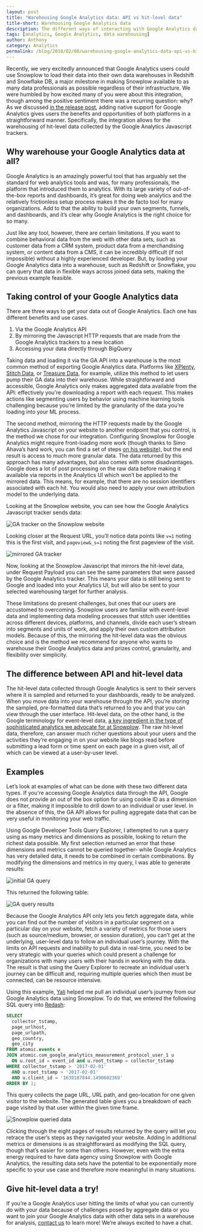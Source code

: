 ```yaml
---
layout: post
title: "Warehousing Google Analytics data: API vs hit-level data"
title-short: Warehousing Google Analytics data
description: The different ways of interacting with Google Analytics data
tags: [analytics, Google Analytics, data warehousing]
author: Anthony
category: Analytics
permalink: /blog/2018/02/08/warehousing-google-analytics-data-api-vs-hit-level-data/
---
```


Recently, we very excitedly announced that Google Analytics users could use Snowplow to load their data into their own data warehouses in Redshift and Snowflake DB, a major milestone in making Snowplow available to as many data professionals as possible regardless of their infrastructure. We were humbled by how excited many of you were about this integration, though among the positive sentiment there was a recurring question: why? As we discussed [in the release post][r99], adding native support for Google Analytics gives users the benefits and opportunities of both platforms in a straightforward manner. Specifically, the integration allows for the warehousing of hit-level data collected by the Google Analytics Javascript trackers.

<h2 id="warehouse">Why warehouse your Google Analytics data at all?</h2>

Google Analytics is an amazingly powerful tool that has arguably set the standard for web analytics tools and was, for many professionals, the platform that introduced them to analytics. With its large variety of out-of-the-box reports and dashboards, it’s great for doing web analytics and the relatively frictionless setup process makes it the de facto tool for many organizations. Add to that the ability to build your own segments, funnels, and dashboards, and it’s clear why Google Analytics is the right choice for so many.

Just like any tool, however, there are certain limitations. If you want to combine behavioral data from the web with other data sets, such as customer data from a CRM system, product data from a merchandising system, or content data from a CMS, it can be incredibly difficult (if not impossible) without a highly experienced developer. But, by loading your Google Analytics data into a warehouse, such as Redshift or Snowflake, you can query that data in flexible ways across joined data sets, making the previous example feasible.

<h2 id="control">Taking control of your Google Analytics data</h2>

There are three ways to get your data out of Google Analytics. Each one has different benefits and use cases.

1. Via the Google Analytics API
2. By mirroring the Javascript HTTP requests that are made from the Google Analytics trackers to a new location
3. Accessing your data directly through BigQuery

Taking data and loading it via the GA API into a warehouse is the most common method of exporting Google Analytics data. Platforms like [XPlenty][xplenty], [Stitch Data][stitch], or [Treasure Data][treasure], for example, utilize this method to let users pump their GA data into their warehouse. While straightforward and accessible, Google Analytics only makes aggregated data available from the API: effectively you're downloading a report with each request. This makes actions like segmenting users by behavior using machine learning tools challenging because you’re limited by the granularity of the data you’re loading into your ML process.

The second method, mirroring the HTTP requests made by the Google Analytics Javascript on your website to another endpoint that you control, is the method we chose for our integration. Configuring Snowplow for Google Analytics might require front-loading more work (though thanks to Simo Ahava’s hard work, you can find a set of steps [on his website][simo]), but the end result is access to much more granular data. The data returned by this approach has many advantages, but also comes with some disadvantages. Google does a lot of post processing on the raw data before making it available via reports in the Analytics UI which won’t be applied to the mirrored data. This means, for example, that there are no session identifiers associated with each hit. You would also need to apply your own attribution model to the underlying data.

Looking at the Snowplow website, you can see how the Google Analytics Javascript tracker sends data:

![GA tracker on the Snowplow website][ga tracker]

Looking closer at the Request URL, you’ll notice data points like `v=1` noting this is the first visit, and `pageview&_s=1` noting the first pageview of the visit.

![mirrored GA tracker][sp mirror]

Now, looking at the Snowplow Javascript that mirrors the hit-level data, under Request Payload you can see the same parameters that were passed by the Google Analytics tracker. This means your data is still being sent to Google and loaded into your Analytics UI, but will also be sent to your selected warehousing target for further analysis.

These limitations do present challenges, but ones that our users are accustomed to overcoming. Snowplow users are familiar with event-level data and implementing data modeling processes that stitch user identities across different devices, platforms, and channels, divide each user’s stream into segments and units of work, and apply their own custom attribution models. Because of this, the mirroring the hit-level data was the obvious choice and is the method we recommend for anyone who wants to warehouse their Google Analytics data and prizes control, granularity, and flexibility over simplicity.

<h2 id="difference between api and hit level data">The difference between API and hit-level data</h2>

The hit-level data collected through Google Analytics is sent to their servers where it is sampled and returned to your dashboards, ready to be analyzed. When you move data into your warehouse through the API, you’re storing the sampled, pre-formatted data that’s returned to you and that you can view through the user interface. Hit-level data, on the other hand, is the Google terminology for event-level data, [a key ingredient in the type of sophisticated analytics we advocate for at Snowplow][intro]. The raw hit-level data, therefore, can answer much richer questions about your users and the activities they’re engaging in on your website like blogs read before submitting a lead form or time spent on each page in a given visit, all of which can be viewed at a user-by-user level.

<h2 id="examples">Examples</h2>

Let’s look at examples of what can be done with these two different data types. If you're accessing Google Analytics data through the API, Google does not provide an out of the box option for using cookie ID as a dimension or a filter, making it impossible to drill down to an individual or user level. In the absence of this, the GA API allows for pulling aggregate data that can be very useful in monitoring your web traffic.

Using Google Developer Tools Query Explorer, I attempted to run a query using as many metrics and dimensions as possible, looking to return the richest data possible. My first selection returned an error that these dimensions and metrics cannot be queried together- while Google Analytics has very detailed data, it needs to be combined in certain combinations. By modifying the dimensions and metrics in my query, I was able to generate results:

![initial GA query][ga query]

This returned the following table:

![GA query results][results]

Because the Google Analytics API only lets you fetch aggregate data, while you can find out the number of visitors in a particular segment on a particular day on your website, fetch a variety of metrics for those users (such as source/medium, browser, or session duration), you can’t get at the underlying, user-level data to follow an individual user’s journey. With the limits on API requests and inability to pull data in real-time, you need to be very strategic with your queries which could present a challenge for organizations with many users with their hands in working with the data. The result is that using the Query Explorer to recreate an individual user’s journey can be difficult and, requiring multiple queries which then must be connected, can be resource intensive.

Using this example, [Yali][author page] helped me pull an individual user’s journey from our Google Analytics data using Snowplow. To do that, we entered the following SQL query into [Redash][redash]:

```SQL
SELECT
  collector_tstamp,
  page_urlhost,
  page_urlpath,
  geo_country,
  geo_city
FROM atomic.events e
JOIN atomic.com_google_analytics_measurement_protocol_user_1 u
  ON u.root_id = event_id and u.root_tstamp = collector_tstamp
WHERE collector_tstamp > '2017-02-01'
  AND u.root_tstamp > '2017-02-01'
  AND u.client_id = '1639187844.1490602369'
ORDER BY 1;
```

This query collects the page URL, URL path, and geo-location for one given visitor to the website. The generated table gives you a breakdown of each page visited by that user within the given time frame.

![Snowplow queried data][snowplow results]


Clicking through the eight pages of results returned by the query will let you retrace the user’s steps as they navigated your website. Adding in additional metrics or dimensions is as straightforward as modifying the SQL query, though that’s easier for some than others. However, even with the extra energy required to have data agency using Snowplow with Google Analytics, the resulting data sets have the potential to be exponentially more specific to your use case and therefore more meaningful in many situations.

<h2 id="try hit-level data">Give hit-level data a try!</h2>

If you’re a Google Analytics user hitting the limits of what you can currently do with your data because of challenges posed by aggregate data or you want to join your Google Analytics data with other data sets in a warehouse for analysis, [contact us][contact] to learn more! We’re always excited to have a chat.



[r99]: https://snowplowanalytics.com/blog/2018/01/25/snowplow-r99-carnac-with-google-analytics-support/

[xplenty]: https://www.xplenty.com/

[stitch]: https://www.stitchdata.com/

[treasure]: https://www.treasuredata.com/

[simo]: https://www.simoahava.com/analytics/snowplow-full-setup-with-google-analytics-tracking/

[ga tracker]: /assets/img/blog/2018/02/ga-tracker.jpg

[sp mirror]: /assets/img/blog/2018/02/sp-ga-tracker.jpg

[intro]: https://snowplowanalytics.com/blog/2016/03/16/introduction-to-event-data-modeling/

[ga query]: /assets/img/blog/2018/02/ga-query.jpg

[results]: /assets/img/blog/2018/02/ga-query-results.jpg

[author page]: https://snowplowanalytics.com/blog/authors/yali/

[redash]: https://redash.io/

[snowplow results]: /assets/img/blog/2018/02/results-sp-ga-tracker.jpg

[contact]: https://snowplowanalytics.com/company/contact-us/
